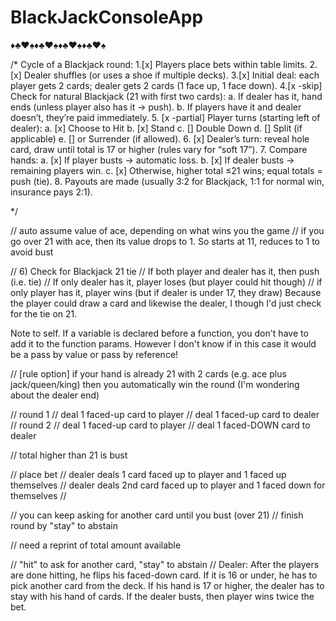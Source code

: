 # BlackJackConsoleApp
♦️♣️♥️♠️♦️♣️♥️♠️♦️♣️♥️♠️♦️♣️♥️♠️


/*
Cycle of a Blackjack round:
1.[x] Players place bets within table limits.
2.[x] Dealer shuffles (or uses a shoe if multiple decks).
3.[x] Initial deal: each player gets 2 cards; dealer gets 2 cards (1 face up, 1 face down).
4.[x -skip] Check for natural Blackjack (21 with first two cards):
    a. If dealer has it, hand ends (unless player also has it → push).
    b. If players have it and dealer doesn’t, they’re paid immediately.
5. [x -partial] Player turns (starting left of dealer):
    a. [x] Choose to Hit
    b. [x] Stand
    c. [] Double Down
    d. [] Split (if applicable)
    e. [] or Surrender (if allowed).
6. [x] Dealer’s turn: reveal hole card, draw until total is 17 or higher (rules vary for “soft 17”).
7. Compare hands:
    a. [x] If player busts → automatic loss.
    b. [x] If dealer busts → remaining players win.
    c. [x] Otherwise, higher total ≤21 wins; equal totals = push (tie).
8. Payouts are made (usually 3:2 for Blackjack, 1:1 for normal win, insurance pays 2:1).

*/



// auto assume value of ace, depending on what wins you the game
// if you go over 21 with ace, then its value drops to 1. So starts at 11, reduces to 1 to avoid bust

// 6) Check for Blackjack 21 tie
// If both player and dealer has it, then push (i.e. tie)
// If only dealer has it, player loses (but player could hit though)
// if only player has it, player wins (but if dealer is under 17, they draw)
Because the player could draw a card and likewise the dealer, I though I'd just check for the tie on 21.

Note to self. If a variable is declared before a function, you don't have to add it to the function params. However I don't know if in this case it would be a pass by value or pass by reference!

// [rule option] if your hand is already 21 with 2 cards (e.g. ace plus jack/queen/king) then you automatically win the round (I'm wondering about the dealer end)

// round 1
// deal 1 faced-up card to player
// deal 1 faced-up card to dealer
// round 2
// deal 1 faced-up card to player
// deal 1 faced-DOWN card to dealer

// total higher than 21 is bust

// place bet
// dealer deals 1 card faced up to player and 1 faced up themselves
// dealer deals 2nd card faced up to player and 1 faced down for themselves
//

// you can keep asking for another card until you bust (over 21)
// finish round by "stay" to abstain


// need a reprint of total amount available

// "hit" to ask for another card, "stay" to abstain
// Dealer: After the players are done hitting, he flips his faced-down card. If it is 16 or under, he has to pick another card from the deck. If his hand is 17 or higher, the dealer has to stay with his hand of cards. If the dealer busts, then player wins twice the bet.